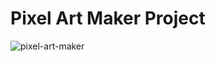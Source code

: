 # Pixel Art Maker Project

![pixel-art-maker](https://user-images.githubusercontent.com/21098450/35189115-d767229c-fe4c-11e7-92d8-ea19376d45f8.PNG)